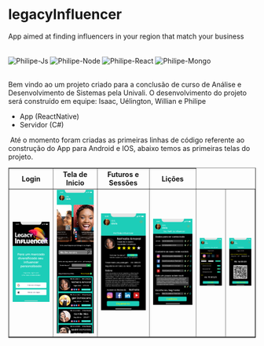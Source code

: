 # legacyInfluencer
App aimed at finding influencers in your region that match your business

<div style="display: inline_block"><br>
  <img align="center" alt="Philipe-Js" height="50" width="50" src="https://cdn.jsdelivr.net/gh/devicons/devicon/icons/javascript/javascript-original.svg">
  <img align="center" alt="Philipe-Node" height="50" width="50" src="https://cdn.jsdelivr.net/gh/devicons/devicon/icons/nodejs/nodejs-original.svg">  
  <img align="center" alt="Philipe-React" height="50" width="50" src="https://cdn.jsdelivr.net/gh/devicons/devicon/icons/react/react-original.svg">
  <img align="center" alt="Philipe-Mongo" height="50" width="50" src="https://cdn.jsdelivr.net/gh/devicons/devicon/icons/mongodb/mongodb-original.svg">
</div>

<br />

Bem vindo ao um projeto criado para a conclusão de curso de Análise e Desenvolvimento de Sistemas pela Univali. O desenvolvimento do projeto será construído em equipe: Isaac, Uélington, Willian e Philipe

* App (ReactNative)
* Servidor (C#)

​	Até o momento foram criadas as primeiras linhas de código referente ao construção do App para Android e IOS, abaixo temos as primeiras telas do projeto.

<table border="1">
    <thead>
    	<tr>
        	<th>Login</th>
            <th>Tela de Inicio</th>
            <th>Futuros e Sessões</th>
            <th>Lições</th>
        </tr>
    </thead>
    <tbody>
    	<tr>
        	<td align="center"><img width="220" src="assets/inicio.png" alt="Tela de Login do App" /></td>
          <td align="center"><img width="220" src="assets/home.png" alt="Tela de Inicio do App" /></td>
          <td align="center"><img width="220" src="assets/cadastro.png" alt="Tela de Inicio do App" /></td>
          <td align="center"><img width="220" src="assets/perfil.png" alt="Tela de Inicio do App" /></td>
          <td align="center"><img width="220" src="assets/orcamento.png" alt="Tela de Inicio do App" /></td>
          <td align="center"><img width="220" src="assets/pagamento.png" alt="Tela de Inicio do App" /></td>
        </tr>
    </tbody>
</table>
